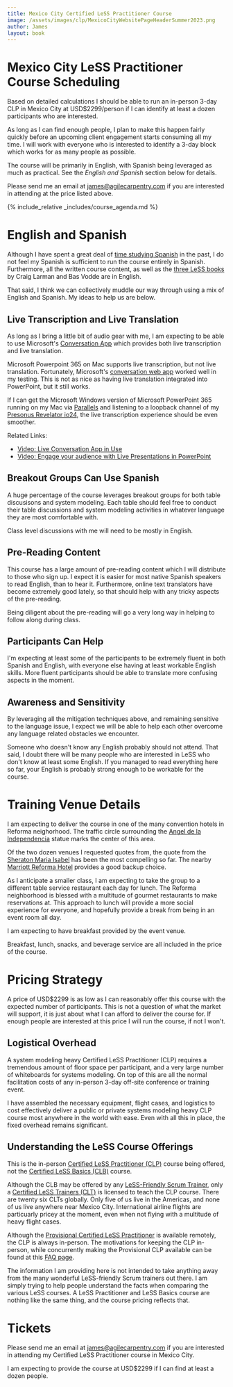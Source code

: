 ```yaml
---
title: Mexico City Certified LeSS Practitioner Course
image: /assets/images/clp/MexicoCityWebsitePageHeaderSummer2023.png
author: James
layout: book
---
```


# Mexico City LeSS Practitioner Course Scheduling

Based on detailed calculations I should be able to run an in-person 3-day CLP in Mexico City at USD$2299/person if I can identify at least a dozen participants who are interested. 

As long as I can find enough people, I plan to make this happen fairly quickly before an upcoming client engagement starts consuming all my time. I will work with everyone who is interested to identify a 3-day block which works for as many people as possible.

The course will be primarily in English, with Spanish being leveraged as much as practical. See the _English and Spanish_ section below for details.

Please send me an email at [james@agilecarpentry.com](mailto:james@agilecarpentry.com) if you are interested in attending at the price listed above.

{% include_relative _includes/course_agenda.md %}

# English and Spanish

Although I have spent a great deal of [time studying Spanish](https://www.linkedin.com/pulse/learning-spanish-baselang-james-carpenter/) in the past, I do not feel my Spanish is sufficient to run the course entirely in Spanish. Furthermore, all the written course content, as well as the [three LeSS books](https://less.works/resources/learning-resources/books)  by Craig Larman and Bas Vodde are in English. 

That said, I think we can collectively muddle our way through using a mix of English and Spanish. My ideas to help us are below.

## Live Transcription and Live Translation

As long as I bring a little bit of audio gear with me, I am expecting to be able to use Microsoft's  [Conversation App](https://translator.microsoft.com/) which provides both live transcription and live translation.

Microsoft Powerpoint 365 on Mac supports live transcription, but not live translation. Fortunately, Microsoft's [conversation web app](https://translator.microsoft.com/) worked well in my testing. This is not as nice as having live translation integrated into PowerPoint, but it still works.

If I can get the Microsoft Windows version of Microsoft PowerPoint 365 running on my Mac via [Parallels](https://www.parallels.com/pd/windows-on-mac/) and listening to a loopback channel of my [Presonus Revelator io24](https://www.presonus.com/en-US/interfaces/usb-audio-interfaces/revelator-series/2777700302.html), the live transcription experience should be even smoother.

Related Links:
* [Video: Live Conversation App in Use](https://www.youtube.com/watch?v=MgsSoZZVe2U&t=1s)
* [Video: Engage your audience with Live Presentations in PowerPoint](https://www.youtube.com/watch?v=Lzfqwn05Lzg)

## Breakout Groups Can Use Spanish
A huge percentage of the course leverages breakout groups for both table discusisons and system modeling. Each table should feel free to conduct their table discussions and system modeling activities in whatever language they are most comfortable with.

Class level discussions with me will need to be mostly in English.

## Pre-Reading Content

This course has a large amount of pre-reading content which I will distribute to those who sign up. I expect it is easier for most native Spanish speakers to read English, than to hear it. Furthermore, online text translators have become extremely good lately, so that should help with any tricky aspects of the pre-reading.

Being diligent about the pre-reading will go a very long way in helping to follow along during class.

## Participants Can Help
I'm expecting at least some of the participants to be extremely fluent in both Spanish and English, with everyone else having at least workable English skills. More fluent participants should be able to translate more confusing aspects in the moment.

## Awareness and Sensitivity

By leveraging all the mitigation techniques above, and remaining sensitive to the language issue, I expect we will be able to help each other overcome any language related obstacles we encounter.

Someone who doesn't know any English probably should not attend. That said, I doubt there will be many people who are interested in LeSS who don't know at least some English. If you managed to read everything here so far, your English is probably strong enough to be workable for the course.

# Training Venue Details

I am expecting to deliver the course in one of the many convention hotels in Reforma neighorhood. The traffic circle surrounding the [Angel de la Independencia](https://en.wikipedia.org/wiki/Angel_of_Independence) statue marks the center of this area. 

Of the two dozen venues I requested quotes from, the quote from the [Sheraton Maria Isabel](https://www.marriott.com/en-us/hotels/mexis-sheraton-mexico-city-maria-isabel-hotel/overview/) has been the most compelling so far. The nearby [Marriott Reforma Hotel](https://www.marriott.com/en-us/hotels/mexmc-mexico-city-marriott-reforma-hotel/overview/) provides a good backup choice.

As I anticipate a smaller class, I am expecting to take the group to a different table service restaurant each day for lunch. The Reforma neighborhood is blessed with a multitude of gourmet restaurants to make reservations at. This approach to lunch will provide a more social experience for everyone, and hopefully provide a break from being in an event room all day.

I am expecting to have breakfast provided by the event venue.

Breakfast, lunch, snacks, and beverage service are all included in the price of the course.

# Pricing Strategy
A price of USD$2299 is as low as I can reasonably offer this course with the expected number of participants. This is not a question of what the market will support, it is just about what I can afford to deliver the course for. If enough people are interested at this price I will run the course, if not I won't. 

## Logistical Overhead
A system modeling heavy Certified LeSS Practitioner (CLP) requires a tremendous amount of floor space per participant, and a very large number of whiteboards for systems modeling. On top of this are all the normal facilitation costs of any in-person 3-day off-site conference or training event.

I have assembled the necessary equipment, flight cases, and logistics to cost effectively deliver a public or private systems modeling heavy CLP course most anywhere in the world with ease. Even with all this in place, the fixed overhead remains significant.

## Understanding the LeSS Course Offerings

This is the in-person [Certified LeSS Practitioner (CLP)](https://less.works/courses/less-practitioner) course being offered, not the [Certified LeSS Basics (CLB)](https://less.works/courses/less-basics) course. 

Although the CLB may be offered by any [LeSS-Friendly Scrum Trainer](https://less.works/users/scrum-trainers), only a [Certified LeSS Trainers (CLT)](https://less.works/users/trainers) is licensed to teach the CLP course. There are twenty six CLTs globally. Only five of us live in the Americas, and none of us live anywhere near Mexico City. International airline flights are particuarly pricey at the moment, even when not flying with a multitude of heavy flight cases.

Although the [Provisional Certified LeSS Practitioner](https://less.works/courses/provisional-less-practitioner.html) is available remotely, the CLP is always in-person. The motivations for keeping the CLP in-person, while concurrently making the Provisional CLP available can be found at this [FAQ page](https://less.works/courses/courses-faq).

The information I am providing here is not intended to take anything away from the many wonderful LeSS-friendly Scrum trainers out there. I am simply trying to help people understand the facts when comparing the various LeSS courses. A LeSS Practitioner and LeSS Basics course are nothing like the same thing, and the course pricing reflects that.

# Tickets

Please send me an email at <a href="mailto: james@agilecarpentry.com">james@agilecarpentry.com</a> if you are interested in attending my Certified LeSS Practitioner course in Mexico City.

I am expecting to provide the course at USD$2299 if I can find at least a dozen people.

